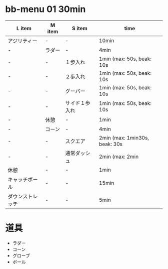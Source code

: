# bb-menu 01 30min

| L item       | M item | S item         | time                          |
| ------------ | ------ | -------------- | ----------------------------- |
| アジリティー | -      | -              | 10min                         |
| -            | ラダー | -              | 4min                          |
| -            | -      | １歩入れ       | 1min (max: 50s, beak: 10s     |
| -            | -      | ２歩入れ       | 1min (max: 50s, beak: 10s     |
| -            | -      | グーパー       | 1min (max: 50s, beak: 10s     |
| -            | -      | サイド１歩入れ | 1min (max: 50s, beak: 10s     |
| -            | 休憩   | -              | 1min                          |
| -            | コーン | -              | 4min                          |
| -            | -      | スクエア       | 2min (max: 1min30s, beak: 30s |
| - | - | 通常ダッシュ | 2min (max: 2min |
| 休憩 | - | - | 1min |
| キャッチボール | - | - | 15min |
| ダウンストレッチ | - | - | 5min |

# 道具

- ラダー
- コーン
- グローブ
- ボール